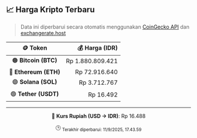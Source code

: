 

<!-- HARGA_KRIPTO -->
## 📈 Harga Kripto Terbaru

> Data ini diperbarui secara otomatis menggunakan [CoinGecko API](https://www.coingecko.com/) dan [exchangerate.host](https://exchangerate.host/)

<div align="center">

| 🪙 Token | 💰 Harga (IDR) |
|:------:|---------------:|
| 🟠 **Bitcoin (BTC)**   | Rp 1.880.809.421 |
| 🔵 **Ethereum (ETH)**  | Rp 72.916.640 |
| 🟣 **Solana (SOL)**    | Rp 3.712.767 |
| 🟢 **Tether (USDT)**   | Rp 16.492 |

---

💱 **Kurs Rupiah (USD → IDR)**: Rp 16.488

🕒 <sub>Terakhir diperbarui: 11/9/2025, 17.43.59</sub>

</div>
<!-- /HARGA_KRIPTO -->